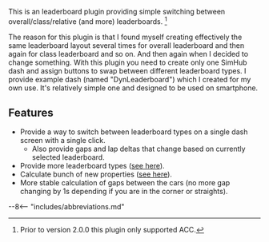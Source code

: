 This is an leaderboard plugin providing simple switching between overall/class/relative (and more) leaderboards. [^1]

[^1]: Prior to version 2.0.0 this plugin only supported ACC.

The reason for this plugin is that I found myself creating effectively the same leaderboard layout several times for 
overall leaderboard and then again for class leaderboard and so on. 
And then again when I decided to change something. 
With this plugin you need to create only one SimHub dash and assign buttons to swap between different leaderboard types. 
I provide example dash (named "DynLeaderboard") which I created for my own use. 
It's relatively simple one and designed to be used on smartphone.

## Features

- Provide a way to switch between leaderboard types on a single dash screen with a single click.
    - Also provide gaps and lap deltas that change based on currently selected leaderboard.
- Provide more leaderboard types ([see here](reference/leaderboards.md)).
- Calculate bunch of new properties ([see here](reference/properties.md)).
- More stable calculation of gaps between the cars (no more gap changing by 1s depending if you are in the corner or straights).

--8<-- "includes/abbreviations.md"